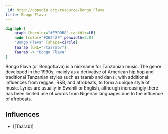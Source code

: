 ```yaml
---
_id: http://dbpedia.org/resource/Bongo_Flava
title: Bongo Flava
---
```


```dot
digraph {
	graph [bgcolor="#F3DDB8" rankdir=LR]
	node [color="#26242F" penwidth=3.0]
	"Bongo Flava" [shape=circle]
	Taarab [URL="/taarab/"]
	Taarab -> "Bongo Flava"
}
```

Bongo Flava (or Bongoflava) is a nickname for Tanzanian music. The genre developed in the 1990s, mainly as a derivative of American hip hop and traditional Tanzanian styles such as taarab and dansi, with additional influences from reggae, R&B, and afrobeats, to form a unique style of music. Lyrics are usually in Swahili or English, although increasingly there has been limited use of words from Nigerian languages due to the influence of afrobeats.

## Influences

- [[Taarab]]
